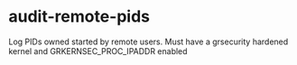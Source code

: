 audit-remote-pids
=================

Log PIDs owned started by remote users. Must have a grsecurity hardened kernel and GRKERNSEC_PROC_IPADDR enabled
